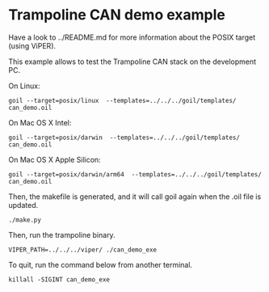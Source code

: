 # Trampoline CAN demo example

Have a look to ../README.md for more information about the POSIX target (using ViPER).

This example allows to test the Trampoline CAN stack on the development PC.

On Linux:
```
goil --target=posix/linux  --templates=../../../goil/templates/ can_demo.oil
```

On Mac OS X Intel:
```
goil --target=posix/darwin  --templates=../../../goil/templates/ can_demo.oil
```

On Mac OS X Apple Silicon:
```
goil --target=posix/darwin/arm64  --templates=../../../goil/templates/ can_demo.oil
```

Then, the makefile is generated, and it will call goil again when the .oil file
is updated.
```
./make.py
```

Then, run the trampoline binary.
```
VIPER_PATH=../../../viper/ ./can_demo_exe
```

To quit, run the command below from another terminal.
```
killall -SIGINT can_demo_exe
```
